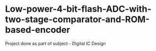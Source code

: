 # Low-power-4-bit-flash-ADC-with-two-stage-comparator-and-ROM-based-encoder
Project done as part of subject - Digital IC Design
